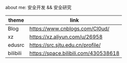 about me: 安全开发 && 安全研究 


|  theme   | link  |
|  ----  | ----  |
| Blog  | https://www.cnblogs.com/Cl0ud/ |
| xz  | https://xz.aliyun.com/u/26958 |
| edusrc  | https://src.sjtu.edu.cn/profile/ |
| bilibili  | https://space.bilibili.com/430538618 |


